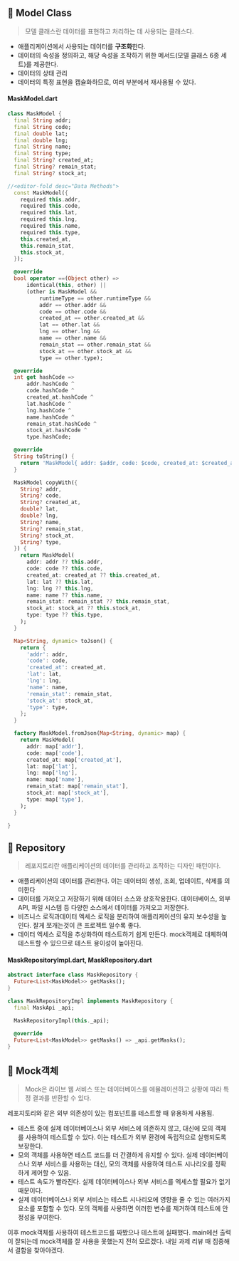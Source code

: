 ## 📌 Model Class
> 모델 클래스란 데이터를 표현하고 처리하는 데 사용되는 클래스다.

+ 애플리케이션에서 사용되는 데이터를 **구조화**한다.
+ 데이터의 속성을 정의하고, 해당 속성을 조작하기 위한 메서드(모델 클래스 6종 세트)를 제공한다.
+ 데이터의 상태 관리
+ 데이터의 특정 표현을 캡슐화하므로, 여러 부분에서 재사용될 수 있다.<br/>

#### MaskModel.dart
```dart
class MaskModel {
  final String addr;
  final String code;
  final double lat;
  final double lng;
  final String name;
  final String type;
  final String? created_at;
  final String? remain_stat;
  final String? stock_at;

//<editor-fold desc="Data Methods">
  const MaskModel({
    required this.addr,
    required this.code,
    required this.lat,
    required this.lng,
    required this.name,
    required this.type,
    this.created_at,
    this.remain_stat,
    this.stock_at,
  });

  @override
  bool operator ==(Object other) =>
      identical(this, other) ||
      (other is MaskModel &&
          runtimeType == other.runtimeType &&
          addr == other.addr &&
          code == other.code &&
          created_at == other.created_at &&
          lat == other.lat &&
          lng == other.lng &&
          name == other.name &&
          remain_stat == other.remain_stat &&
          stock_at == other.stock_at &&
          type == other.type);

  @override
  int get hashCode =>
      addr.hashCode ^
      code.hashCode ^
      created_at.hashCode ^
      lat.hashCode ^
      lng.hashCode ^
      name.hashCode ^
      remain_stat.hashCode ^
      stock_at.hashCode ^
      type.hashCode;

  @override
  String toString() {
    return 'MaskModel{ addr: $addr, code: $code, created_at: $created_at, lat: $lat, lng: $lng, name: $name, remain_stat: $remain_stat, stock_at: $stock_at, type: $type,}';
  }

  MaskModel copyWith({
    String? addr,
    String? code,
    String? created_at,
    double? lat,
    double? lng,
    String? name,
    String? remain_stat,
    String? stock_at,
    String? type,
  }) {
    return MaskModel(
      addr: addr ?? this.addr,
      code: code ?? this.code,
      created_at: created_at ?? this.created_at,
      lat: lat ?? this.lat,
      lng: lng ?? this.lng,
      name: name ?? this.name,
      remain_stat: remain_stat ?? this.remain_stat,
      stock_at: stock_at ?? this.stock_at,
      type: type ?? this.type,
    );
  }

  Map<String, dynamic> toJson() {
    return {
      'addr': addr,
      'code': code,
      'created_at': created_at,
      'lat': lat,
      'lng': lng,
      'name': name,
      'remain_stat': remain_stat,
      'stock_at': stock_at,
      'type': type,
    };
  }

  factory MaskModel.fromJson(Map<String, dynamic> map) {
    return MaskModel(
      addr: map['addr'],
      code: map['code'],
      created_at: map['created_at'],
      lat: map['lat'],
      lng: map['lng'],
      name: map['name'],
      remain_stat: map['remain_stat'],
      stock_at: map['stock_at'],
      type: map['type'],
    );
  }

}
```

## 📌 Repository
> 레포지토리란 애플리케이션의 데이터를 관리하고 조작하는 디자인 패턴이다.

+ 애플리케이션의 데이터를 관리한다. 이는 데이터의 생성, 조회, 업데이트, 삭제를 의미한다
+ 데이터를 가져오고 저장하기 위해 데이터 소스와 상호작용한다. 데이터베이스, 외부 API, 파일 시스템 등 다양한 소스에서 데이터를 가져오고 저장한다.
+ 비즈니스 로직과데이터 엑세스 로직을 분리하여 애플리케이션의 유지 보수성을 높인다. 잘게 쪼개는것이 큰 프로젝트 일수록 좋다.
+ 데이터 엑세스 로직을 추상화하여 테스트하기 쉽게 만든다. mock객체로 대체하여 테스트할 수 있으므로 테스트 용이성이 높아진다.

#### MaskRepositoryImpl.dart, MaskRepository.dart
```dart
abstract interface class MaskRepository {
  Future<List<MaskModel>> getMasks();
}

class MaskRepositoryImpl implements MaskRepository {
  final MaskApi _api;

  MaskRepositoryImpl(this._api);

  @override
  Future<List<MaskModel>> getMasks() => _api.getMasks();
}
```

## 📌 Mock객체
> Mock은 라이브 웹 서비스 또는 데이터베이스를 에뮬레이션하고 상황에 따라 특정 결과를 반환할 수 있다.

레포지토리와 같은 외부 의존성이 있는 컴포넌트를 테스트할 때 유용하게 사용됨.

+ 테스트 중에 실제 데이터베이스나 외부 서비스에 의존하지 않고, 대신에 모의 객체를 사용하여 테스트할 수 있다. 이는 테스트가 외부 환경에 독립적으로 실행되도록 보장한다.
+ 모의 객체를 사용하면 테스트 코드를 더 간결하게 유지할 수 있다. 실제 데이터베이스나 외부 서비스를 사용하는 대신, 모의 객체를 사용하여 테스트 시나리오를 정확하게 제어할 수 있음.
+ 테스트 속도가 빨라진다. 실제 데이터베이스나 외부 서비스를 엑세스할 필요가 없기 때문이다.
+ 실제 데이터베이스나 외부 서비스는 테스트 시나리오에 영향을 줄 수 있는 여러가지 요소를 포함할 수 있다. 모의 객체를 사용하면 이러한 변수를 제거하여 테스트에 안정성을 부여한다.

이후 mock객체를 사용하여 테스트코드를 짜봤으나 테스트에 실패했다. main에선 출력이 잘되는데 mock객체를 잘 사용을 못했는지 전혀 모르겠다. 내일 과제 리뷰 때 집중해서 결함을 찾아야겠다.
